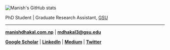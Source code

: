 ![Manish's GitHub stats](https://github-readme-stats.vercel.app/api?username=manishdhakal&theme=transparent&show_icons=true)

PhD Student | Graduate Research Assistant, [GSU](https://csds.gsu.edu/)

----
[**manishdhakal.com.np**](https://manishdhakal.com.np) | [**mdhakal3@gsu.edu**](mailto:manish.dhakal@naamii.org.np)
<br/>

[**Google Scholar**](https://scholar.google.com/citations?user=lhGdC2IAAAAJ) | [**LinkedIn**](https://www.linkedin.com/in/manishdhakal521/) |  [**Medium**](https://medium.com/@manishdhakal) | [**Twitter**](https://twitter.com/mns_dkl)
